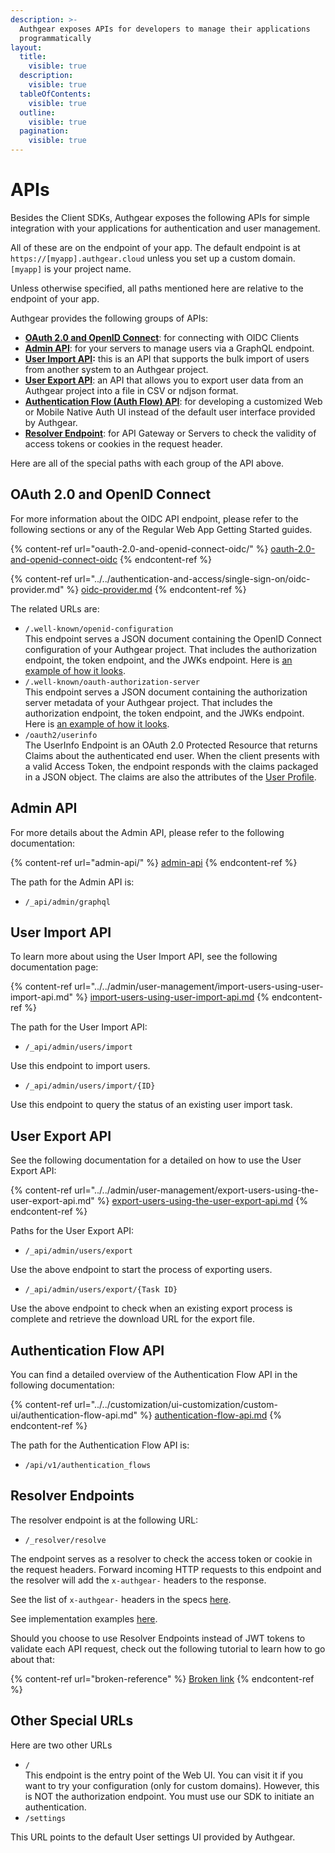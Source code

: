 ```yaml
---
description: >-
  Authgear exposes APIs for developers to manage their applications
  programmatically
layout:
  title:
    visible: true
  description:
    visible: true
  tableOfContents:
    visible: true
  outline:
    visible: true
  pagination:
    visible: true
---
```


# APIs

Besides the Client SDKs, Authgear exposes the following APIs for simple integration with your applications for authentication and user management.

All of these are on the endpoint of your app. The default endpoint is at `https://[myapp].authgear.cloud` unless you set up a custom domain. `[myapp]` is your project name.

Unless otherwise specified, all paths mentioned here are relative to the endpoint of your app.

Authgear provides the following groups of APIs:

* [**OAuth 2.0 and OpenID Connect**](oauth-2.0-and-openid-connect-oidc/): for connecting with OIDC Clients
* [**Admin API**](admin-api/): for your servers to manage users via a GraphQL endpoint.
* [**User Import API**](user-import-api.md)**:** this is an API that supports the bulk import of users from another system to an Authgear project.
* [**User Export API**](user-export-api.md): an API that allows you to export user data from an Authgear project into a file in CSV or ndjson format.
* [**Authentication Flow (Auth Flow) API**](authentication-flow-api.md): for developing a customized Web or Mobile Native Auth UI instead of the default user interface provided by Authgear.
* [**Resolver Endpoint**](broken-reference): for API Gateway or Servers to check the validity of access tokens or cookies in the request header.

Here are all of the special paths with each group of the API above.

## OAuth 2.0 and OpenID Connect

For more information about the OIDC API endpoint, please refer to the following sections or any of the Regular Web App Getting Started guides.

{% content-ref url="oauth-2.0-and-openid-connect-oidc/" %}
[oauth-2.0-and-openid-connect-oidc](oauth-2.0-and-openid-connect-oidc/)
{% endcontent-ref %}

{% content-ref url="../../authentication-and-access/single-sign-on/oidc-provider.md" %}
[oidc-provider.md](../../authentication-and-access/single-sign-on/oidc-provider.md)
{% endcontent-ref %}

The related URLs are:

* `/.well-known/openid-configuration`\
  This endpoint serves a JSON document containing the OpenID Connect configuration of your Authgear project. That includes the authorization endpoint, the token endpoint, and the JWKs endpoint. Here is [an example of how it looks](https://accounts.portal.authgear.com/.well-known/openid-configuration).
* `/.well-known/oauth-authorization-server`\
  This endpoint serves a JSON document containing the authorization server metadata of your Authgear project. That includes the authorization endpoint, the token endpoint, and the JWKs endpoint. Here is [an example of how it looks](https://accounts.portal.authgear.com/.well-known/openid-configuration).
* `/oauth2/userinfo`\
  The UserInfo Endpoint is an OAuth 2.0 Protected Resource that returns Claims about the authenticated end user. When the client presents with a valid Access Token, the endpoint responds with the claims packaged in a JSON object. The claims are also the attributes of the [User Profile](broken-reference).

## Admin API

For more details about the Admin API, please refer to the following documentation:

{% content-ref url="admin-api/" %}
[admin-api](admin-api/)
{% endcontent-ref %}

The path for the Admin API is:

* `/_api/admin/graphql`

## User Import API

To learn more about using the User Import API, see the following documentation page:

{% content-ref url="../../admin/user-management/import-users-using-user-import-api.md" %}
[import-users-using-user-import-api.md](../../admin/user-management/import-users-using-user-import-api.md)
{% endcontent-ref %}

The path for the User Import API:

* `/_api/admin/users/import`

Use this endpoint to import users.

* `/_api/admin/users/import/{ID}`

Use this endpoint to query the status of an existing user import task.

## User Export API

See the following documentation for a detailed on how to use the User Export API:

{% content-ref url="../../admin/user-management/export-users-using-the-user-export-api.md" %}
[export-users-using-the-user-export-api.md](../../admin/user-management/export-users-using-the-user-export-api.md)
{% endcontent-ref %}

Paths for the User Export API:

* `/_api/admin/users/export`

Use the above endpoint to start the process of exporting users.

* `/_api/admin/users/export/{Task ID}`

Use the above endpoint to check when an existing export process is complete and retrieve the download URL for the export file.

## Authentication Flow API

You can find a detailed overview of the Authentication Flow API in the following documentation:

{% content-ref url="../../customization/ui-customization/custom-ui/authentication-flow-api.md" %}
[authentication-flow-api.md](../../customization/ui-customization/custom-ui/authentication-flow-api.md)
{% endcontent-ref %}

The path for the Authentication Flow API is:

* `/api/v1/authentication_flows`

## Resolver Endpoints

The resolver endpoint is at the following URL:

* `/_resolver/resolve`

The endpoint serves as a resolver to check the access token or cookie in the request headers. Forward incoming HTTP requests to this endpoint and the resolver will add the `x-authgear-` headers to the response.

See the list of `x-authgear-` headers in the specs [here](https://github.com/authgear/authgear-server/blob/master/docs/specs/api-resolver.md).

See implementation examples [here](broken-reference).

Should you choose to use Resolver Endpoints instead of JWT tokens to validate each API request, check out the following tutorial to learn how to go about that:

{% content-ref url="broken-reference" %}
[Broken link](broken-reference)
{% endcontent-ref %}

## Other Special URLs

Here are two other URLs

* `/`\
  This endpoint is the entry point of the Web UI. You can visit it if you want to try your configuration (only for custom domains). However, this is NOT the authorization endpoint. You must use our SDK to initiate an authentication.
* `/settings`

This URL points to the default User settings UI provided by Authgear.
